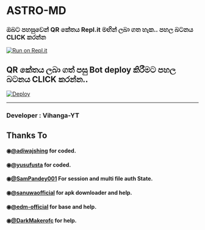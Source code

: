 # ASTRO-MD

   
  ### ඔබට පහසුවෙන් QR කේතය Repl.it මඟින් ලබා ගත හැක.. පහල බටනය CLICK කරන්න

[![Run on Repl.it](https://repl.it/badge/github/quiec/whatsasena)](http://Astro.sampandey001.repl.co)

## QR කේතය ලබා ගත් පසු Bot deploy කිරීමට පහල බටනය CLICK කරන්න..
[![Deploy](https://www.herokucdn.com/deploy/button.svg)](https://dashboard.heroku.com/new?template=https://github.com/vihangayt0/Astro-MD-V2)

---------------------------------   

 ###  Developer : Vihanga-YT

## Thanks To
#### ◉[@adiwajshing](https://github.com/adiwajshing/) for coded.
#### ◉[@yusufusta](https://github.com/yusufusta/) for coded.
#### ◉[@SamPandey001](https://github.com/SamPandey001) For session and multi file auth State.
#### ◉[@sanuwaofficial](https://github.com/sanuwaofficial) for apk downloader and help. 
#### ◉[@edm-official](https://github.com/edm-official) for base and help.
#### ◉[@DarkMakerofc](https://github.com/DarkMakerofc) for help. 
